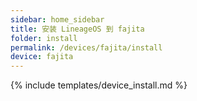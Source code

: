 ```yaml
---
sidebar: home_sidebar
title: 安装 LineageOS 到 fajita
folder: install
permalink: /devices/fajita/install
device: fajita
---
```

{% include templates/device_install.md %}
